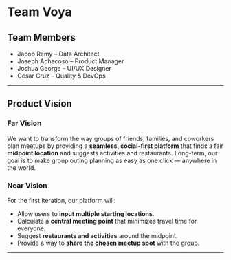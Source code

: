 # Team Voya

## Team Members
- Jacob Remy – Data Architect  
- Joseph Achacoso – Product Manager  
- Joshua George – UI/UX Designer  
- Cesar Cruz – Quality & DevOps  

---

## Product Vision

### Far Vision
We want to transform the way groups of friends, families, and coworkers plan meetups by providing a **seamless, social-first platform** that finds a fair **midpoint location** and suggests activities and restaurants. Long-term, our goal is to make group outing planning as easy as one click — anywhere in the world.

### Near Vision
For the first iteration, our platform will:
- Allow users to **input multiple starting locations**.
- Calculate a **central meeting point** that minimizes travel time for everyone.
- Suggest **restaurants and activities** around the midpoint.
- Provide a way to **share the chosen meetup spot** with the group.

---
